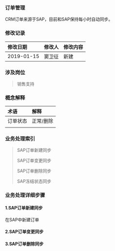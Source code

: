### 订单管理

CRM订单来源于SAP，目前和SAP保持每小时自动同步。

### 修改记录

| 修改日期 | 修改人 | 修改内容 |
| :--- | :--- | :--- |
| 2019-01-15 | 窦卫征 | 新建 |

### 涉及岗位

> 销售支持

### 概念解释

| 术语 | 解释 |
| :--- | :--- |
| 订单状态 | 正常/删除 |
|  |  |

### 业务处理索引

> SAP订单新建同步
>
> SAP订单变更同步
>
> SAP订单删除同步
>
> SAP冻结状态同步

### 业务处理详细步骤

#### 1.SAP订单新建同步

在SAP中新建订单

#### 2.SAP订单变更同步

#### 3.SAP订单删除同步



